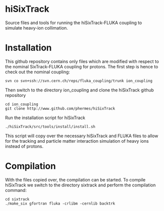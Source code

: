 # hiSixTrack

Source files and tools for running the hiSixTrack-FLUKA coupling to simulate heavy-ion collimation. 


# Installation

This github repository contains only files which are modified with respect to the nominal SixTrack-FLUKA coupling for protons. The first step is hence to check out the nominal coupling:

	svn co svn+ssh://svn.cern.ch/reps/fluka_coupling/trunk ion_coupling

Then switch to the directory ion_coupling and clone the hiSixTrack github repository

	cd ion_coupling
	git clone http://www.github.com/phermes/hiSixTrack 
	

Run the installation script for hiSixTrack
	
	./hiSixTrack/src/tools/install/install.sh
	
This script will copy over the necessary hiSixTrack and FLUKA files to allow for the tracking and particle matter interaction simulation of heavy ions instead of protons. 

# Compilation

With the files copied over, the compilation can be started. To compile hiSixTrack we switch to the directory sixtrack and perform the compilation command:

	cd sixtrack
	./make_six gfortran fluka -crlibm -cernlib backtrk
